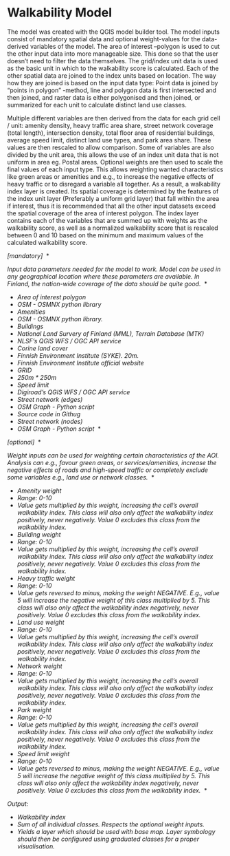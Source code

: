 # Walkability Model 



The model was created with the QGIS model builder tool. The model inputs consist of mandatory spatial data and optional weight-values for the data-derived variables of the model.  The area of interest –polygon is used to cut the other input data into more manageable size. This done so that the user doesn’t need to filter the data themselves. The grid/index unit data is used as the basic unit in which to the walkability score is calculated. Each of the other spatial data are joined to the index units based on location. The way how they are joined is based on the input data type: Point data is joined by “points in polygon” -method, line and polygon data is first intersected and then joined, and raster data is either polygonised and then joined, or summarized for each unit to calculate distinct land use classes.  

 

Multiple different variables are then derived from the data for each grid cell / unit: amenity density, heavy traffic area share, street network coverage (total length), intersection density, total floor area of residential buildings, average speed limit, distinct land use types, and park area share. These values are then rescaled to allow comparison. Some of variables are also divided by the unit area, this allows the use of an index unit data that is not uniform in area eg. Postal areas. Optional weights are then used to scale the final values of each input type. This allows weighting wanted characteristics like green areas or amenities and e.g., to increase the negative effects of heavy traffic or to disregard a variable all together. As a result, a walkability index layer is created. Its spatial coverage is determined by the features of the index unit layer (Preferably a uniform grid layer) that fall within the area if interest, thus it is recommended that all the other input datasets exceed the spatial coverage of the area of interest polygon. The index layer contains each of the variables that are summed up with weights as the walkability score, as well as a normalized walkability score that is rescaled between 0 and 10 based on the minimum and maximum values of the calculated walkability score.

*[mandatory]* 
\*


*Input data parameters needed for the model to work. Model can be used in any geographical location where these parameters are available. In Finland, the nation-wide coverage of the data should be quite good.* 
\*


- *Area of interest polygon <vector>* 
- *OSM - OSMNX python library* 
- *Amenities <vector>* 
- *OSM - OSMNX python library.* 
- *Buildings <vector>* 
- *National Land Survery of Finland (MML), Terrain Database (MTK)* 
- *NLSF’s QGIS WFS / OGC API service* 
- *Corine land cover <raster>* 
- *Finnish Environment Institute (SYKE). 20m.* 
- *Finnish Environment Institute official website* 
- *GRID <vector>* 
- *250m \* 250m* 
- *Speed limit <vector>*  
- *Digiroad’s QGIS WFS / OGC API service* 
- *Street network (edges) <vector>* 
- *OSM Graph - Python script* 
- *Source code in Githug* 
- *Street network (nodes) <vector>* 
- *OSM Graph - Python script* 
\*


*[optional]* 
\*


*Weight inputs can be used for weighting certain characteristics of the AOI. Analysis can e.g., favour green areas, or services/amenities, increase the negative effects of roads and high-speed traffic or completely exclude some variables e.g., land use or network classes.* 
\*


- *Amenity weight <float>* 
- *Range: 0-10* 
- *Value gets multiplied by this weight, increasing the cell’s overall walkability index. This class will also only affect the walkability index positively, never negatively. Value 0 excludes this class from the walkability index.* 
- *Building weight <float>* 
- *Range: 0-10* 
- *Value gets multiplied by this weight, increasing the cell’s overall walkability index. This class will also only affect the walkability index positively, never negatively. Value 0 excludes this class from the walkability index.* 
- *Heavy traffic weight <float>* 
- *Range: 0-10* 
- *Value gets reversed to minus, making the weight NEGATIVE. E.g., value 5 will increase the negative weight of this class multiplied by 5. This class will also only affect the walkability index negatively, never positively. Value 0 excludes this class from the walkability index.* 
- *Land use weight <float>* 
- *Range: 0-10* 
- *Value gets multiplied by this weight, increasing the cell’s overall walkability index. This class will also only affect the walkability index positively, never negatively. Value 0 excludes this class from the walkability index.* 
- *Network weight <float>* 
- *Range: 0-10* 
- *Value gets multiplied by this weight, increasing the cell’s overall walkability index. This class will also only affect the walkability index positively, never negatively. Value 0 excludes this class from the walkability index.* 
- *Park weight <float>* 
- *Range: 0-10* 
- *Value gets multiplied by this weight, increasing the cell’s overall walkability index. This class will also only affect the walkability index positively, never negatively. Value 0 excludes this class from the walkability index.* 
- *Speed limit weight <float>* 
- *Range: 0-10* 
- *Value gets reversed to minus, making the weight NEGATIVE. E.g., value 5 will increase the negative weight of this class multiplied by 5. This class will also only affect the walkability index negatively, never positively. Value 0 excludes this class from the walkability index.* 
\*


*Output:* 

- *Walkability index <raster>* 
- *Sum of all individual classes. Respects the optional weight inputs.* 
- *Yields a layer which should be used with base map. Layer symbology should then be configured using graduated classes for a proper visualisation.* 

